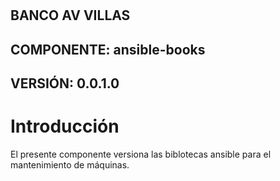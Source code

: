 #
## BANCO AV VILLAS
## COMPONENTE: ansible-books
## VERSIÓN: 0.0.1.0
#

# Introducción
El presente componente versiona las biblotecas ansible para el mantenimiento de máquinas.